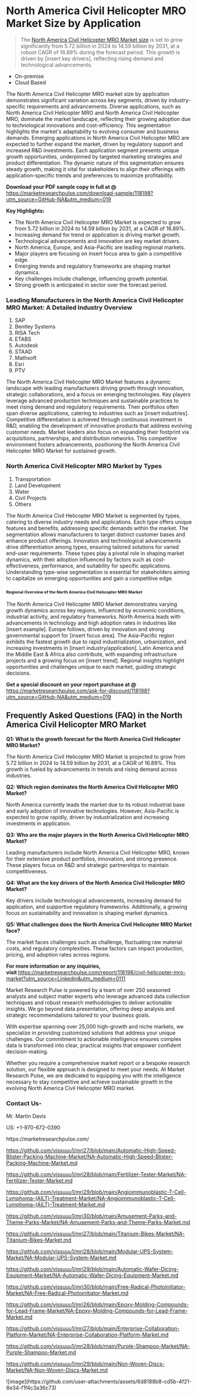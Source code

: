 <h1>North America Civil Helicopter MRO Market&nbsp;Size by Application</h1><blockquote><p>The <a href="https://marketresearchpulse.com/download-sample/118198?utm_source=GitHub-NA&amp;utm_medium=019">North America Civil Helicopter MRO Market size</a> is set to grow significantly from 5.72 billion in 2024 to 14.59 billion by 2031, at a robust CAGR of 16.89% during the forecast period. This growth is driven by [insert key drivers], reflecting rising demand and technological advancements.</p></blockquote><ul><li>On-premise <li> Cloud Based</li></ul><p>The North America Civil Helicopter MRO market size by application demonstrates significant variation across key segments, driven by industry-specific requirements and advancements. Diverse applications, such as North America Civil Helicopter MRO and North America Civil Helicopter MRO, dominate the market landscape, reflecting their growing adoption due to technological innovations and cost-efficiency. This segmentation highlights the market's adaptability to evolving consumer and business demands. Emerging applications in North America Civil Helicopter MRO are expected to further expand the market, driven by regulatory support and increased R&D investments. Each application segment presents unique growth opportunities, underpinned by targeted marketing strategies and product differentiation. The dynamic nature of this segmentation ensures steady growth, making it vital for stakeholders to align their offerings with application-specific trends and preferences to maximize profitability.</p><p><strong>Download your PDF sample copy in full at @ </strong><a href="https://marketresearchpulse.com/download-sample/118198?utm_source=GitHub-NA&amp;utm_medium=019">https://marketresearchpulse.com/download-sample/118198?utm_source=GitHub-NA&amp;utm_medium=019</a></p><p><strong>Key Highlights: </strong></p><ul><li>The North America Civil Helicopter MRO Market is expected to grow from 5.72 billion in 2024 to 14.59 billion by 2031, at a CAGR of 16.89%.</li><li>Increasing demand for trend or application is driving market growth.</li><li>Technological advancements and innovation are key market drivers.</li><li>North America, Europe, and Asia-Pacific are leading regional markets.</li><li>Major players are focusing on insert focus area to gain a competitive edge.</li><li>Emerging trends and regulatory frameworks are shaping market dynamics.</li><li>Key challenges include challenge, influencing growth potential.</li><li>Strong growth is anticipated in sector over the forecast period.</li></ul><h3>Leading Manufacturers in the North America Civil Helicopter MRO Market: A Detailed Industry Overview</h3><ol><li>SAP</li><li>Bentley Systems</li><li>RISA Tech</li><li>ETABS</li><li>Autodesk</li><li>STAAD</li><li>Mathsoft</li><li>Esri</li><li>PTV</li></ol><div class="flex max-w-full flex-col flex-grow"><div class="min-h-8 text-message flex w-full flex-col items-end gap-2 whitespace-normal break-words [.text-message+&amp;]:mt-5" dir="auto" data-message-author-role="assistant" data-message-id="fd8432e4-4910-450d-b182-61b7bfb0a01f" data-message-model-slug="gpt-4o"><div class="flex w-full flex-col gap-1 empty:hidden first:pt-[3px]"><div class="markdown prose w-full break-words dark:prose-invert light"><p>The North America Civil Helicopter MRO Market features a dynamic landscape with leading manufacturers driving growth through innovation, strategic collaborations, and a focus on emerging technologies. Key players leverage advanced production techniques and sustainable practices to meet rising demand and regulatory requirements. Their portfolios often span diverse applications, catering to industries such as [insert industries]. Competitive differentiation is achieved through continuous investment in R&amp;D, enabling the development of innovative products that address evolving customer needs. Market leaders also focus on expanding their footprint via acquisitions, partnerships, and distribution networks. This competitive environment fosters advancements, positioning the North America Civil Helicopter MRO Market for sustained growth.</p></div></div></div></div><h3>North America Civil Helicopter MRO Market by Types</h3><ol><li>Transportation <li> Land Development <li> Water <li> Civil Projects <li> Others</li></ol><div class="flex max-w-full flex-col flex-grow"><div class="min-h-8 text-message flex w-full flex-col items-end gap-2 whitespace-normal break-words [.text-message+&amp;]:mt-5" dir="auto" data-message-author-role="assistant" data-message-id="084470be-0bb7-4664-bddf-5156b4f41249" data-message-model-slug="gpt-4o-mini"><div class="flex w-full flex-col gap-1 empty:hidden first:pt-[3px]"><div class="markdown prose w-full break-words dark:prose-invert light"><p>The North America Civil Helicopter MRO Market is segmented by types, catering to diverse industry needs and applications. Each type offers unique features and benefits, addressing specific demands within the market. The segmentation allows manufacturers to target distinct customer bases and enhance product offerings. Innovation and technological advancements drive differentiation among types, ensuring tailored solutions for varied end-user requirements. These types play a pivotal role in shaping market dynamics, with their adoption influenced by factors such as cost-effectiveness, performance, and suitability for specific applications. Understanding type-wise segmentation is essential for stakeholders aiming to capitalize on emerging opportunities and gain a competitive edge.</p></div></div></div></div><h3><span style="font-size: 11px;">Regional Overview of the North America Civil Helicopter MRO Market</span></h3><div class="flex max-w-full flex-col flex-grow"><div class="min-h-8 text-message flex w-full flex-col items-end gap-2 whitespace-normal break-words [.text-message+&amp;]:mt-5" dir="auto" data-message-author-role="assistant" data-message-id="e9038762-ce64-4e30-91c9-9bd413514231" data-message-model-slug="gpt-4o-mini"><div class="flex w-full flex-col gap-1 empty:hidden first:pt-[3px]"><div class="markdown prose w-full break-words dark:prose-invert light"><p>The North America Civil Helicopter MRO Market demonstrates varying growth dynamics across key regions, influenced by economic conditions, industrial activity, and regulatory frameworks. North America leads with advancements in technology and high adoption rates in industries like [insert example]. Europe follows, driven by innovation and strong governmental support for [insert focus area]. The Asia-Pacific region exhibits the fastest growth due to rapid industrialization, urbanization, and increasing investments in [insert industry/application]. Latin America and the Middle East &amp; Africa also contribute, with expanding infrastructure projects and a growing focus on [insert trend]. Regional insights highlight opportunities and challenges unique to each market, guiding strategic decisions.</p></div></div></div></div><p><strong>Get a special discount on your report purchase at @ </strong><a href="https://marketresearchpulse.com/ask-for-discount/118198?utm_source=GitHub-NA&amp;utm_medium=019">https://marketresearchpulse.com/ask-for-discount/118198?utm_source=GitHub-NA&amp;utm_medium=019</a></p><h2>Frequently Asked Questions (FAQ) in the North America Civil Helicopter MRO Market</h2><p><strong>Q1: What is the growth forecast for the North America Civil Helicopter MRO Market?</strong></p><p>The North America Civil Helicopter MRO Market is projected to grow from 5.72 billion in 2024 to 14.59 billion by 2031, at a CAGR of 16.89%. This growth is fueled by advancements in trends and rising demand across industries.</p><p><strong>Q2: Which region dominates the North America Civil Helicopter MRO Market?</strong></p><p>North America currently leads the market due to its robust industrial base and early adoption of innovative technologies. However, Asia-Pacific is expected to grow rapidly, driven by industrialization and increasing investments in application.</p><p><strong>Q3: Who are the major players in the North America Civil Helicopter MRO Market?</strong></p><p>Leading manufacturers include North America Civil Helicopter MRO, known for their extensive product portfolios, innovation, and strong presence. These players focus on R&amp;D and strategic partnerships to maintain competitiveness.</p><p><strong>Q4: What are the key drivers of the North America Civil Helicopter MRO Market?</strong></p><p>Key drivers include technological advancements, increasing demand for application, and supportive regulatory frameworks. Additionally, a growing focus on sustainability and innovation is shaping market dynamics.</p><p><strong>Q5: What challenges does the North America Civil Helicopter MRO Market face?</strong></p><p>The market faces challenges such as challenge, fluctuating raw material costs, and regulatory complexities. These factors can impact production, pricing, and adoption rates across regions.</p><p><strong>For more information or any inquiries, visit&nbsp;</strong><a href="https://marketresearchpulse.com/report/118198/civil-helicopter-mro-market?utm_source=Linkedin&utm_medium=0111">https://marketresearchpulse.com/report/118198/civil-helicopter-mro-market?utm_source=Linkedin&utm_medium=0111</a></p><p>Market Research Pulse is powered by a team of over 250 seasoned analysts and subject matter experts who leverage advanced data collection techniques and robust research methodologies to deliver actionable insights. We go beyond data presentation, offering deep analysis and strategic recommendations tailored to your business goals.</p><p>With expertise spanning over 25,000 high-growth and niche markets, we specialize in providing customized solutions that address your unique challenges. Our commitment to actionable intelligence ensures complex data is transformed into clear, practical insights that empower confident decision-making.</p><p>Whether you require a comprehensive market report or a bespoke research solution, our flexible approach is designed to meet your needs. At Market Research Pulse, we are dedicated to equipping you with the intelligence necessary to stay competitive and achieve sustainable growth in the evolving North America Civil Helicopter MRO market.</p><h3><strong>Contact Us-</strong></h3><p>Mr. Martin Davis</p><p>US: +1-970-672-0390</p><p>https://marketresearchpulse.com/</p><p><a href="https://github.com/vissuuu1/mri27/blob/main/Automatic-High-Speed-Blister-Packing-Machine-Market/NA-Automatic-High-Speed-Blister-Packing-Machine-Market.md">https://github.com/vissuuu1/mri27/blob/main/Automatic-High-Speed-Blister-Packing-Machine-Market/NA-Automatic-High-Speed-Blister-Packing-Machine-Market.md</a></p><p><a href="https://github.com/vissuuu1/mri28/blob/main/Fertilizer-Tester-Market/NA-Fertilizer-Tester-Market.md">https://github.com/vissuuu1/mri28/blob/main/Fertilizer-Tester-Market/NA-Fertilizer-Tester-Market.md</a></p><p><a href="https://github.com/vissuuu1/mri29/blob/main/Angioimmunoblastic-T-Cell-Lymphoma-(AILT)-Treatment-Market/NA-Angioimmunoblastic-T-Cell-Lymphoma-(AILT)-Treatment-Market.md">https://github.com/vissuuu1/mri29/blob/main/Angioimmunoblastic-T-Cell-Lymphoma-(AILT)-Treatment-Market/NA-Angioimmunoblastic-T-Cell-Lymphoma-(AILT)-Treatment-Market.md</a></p><p><a href="https://github.com/vissuuu1/mri30/blob/main/Amusement-Parks-and-Theme-Parks-Market/NA-Amusement-Parks-and-Theme-Parks-Market.md">https://github.com/vissuuu1/mri30/blob/main/Amusement-Parks-and-Theme-Parks-Market/NA-Amusement-Parks-and-Theme-Parks-Market.md</a></p><p><a href="https://github.com/vissuuu1/mri27/blob/main/Titanium-Bikes-Market/NA-Titanium-Bikes-Market.md">https://github.com/vissuuu1/mri27/blob/main/Titanium-Bikes-Market/NA-Titanium-Bikes-Market.md</a></p><p><a href="https://github.com/vissuuu1/mri28/blob/main/Modular-UPS-System-Market/NA-Modular-UPS-System-Market.md">https://github.com/vissuuu1/mri28/blob/main/Modular-UPS-System-Market/NA-Modular-UPS-System-Market.md</a></p><p><a href="https://github.com/vissuuu1/mri29/blob/main/Automatic-Wafer-Dicing-Equipment-Market/NA-Automatic-Wafer-Dicing-Equipment-Market.md">https://github.com/vissuuu1/mri29/blob/main/Automatic-Wafer-Dicing-Equipment-Market/NA-Automatic-Wafer-Dicing-Equipment-Market.md</a></p><p><a href="https://github.com/vissuuu1/mri30/blob/main/Free-Radical-Photoinitiator-Market/NA-Free-Radical-Photoinitiator-Market.md">https://github.com/vissuuu1/mri30/blob/main/Free-Radical-Photoinitiator-Market/NA-Free-Radical-Photoinitiator-Market.md</a></p><p><a href="https://github.com/vissuuu1/mri26/blob/main/Epoxy-Molding-Compounds-for-Lead-Frame-Market/NA-Epoxy-Molding-Compounds-for-Lead-Frame-Market.md">https://github.com/vissuuu1/mri26/blob/main/Epoxy-Molding-Compounds-for-Lead-Frame-Market/NA-Epoxy-Molding-Compounds-for-Lead-Frame-Market.md</a></p><p><a href="https://github.com/vissuuu1/mri27/blob/main/Enterprise-Collaboration-Platform-Market/NA-Enterprise-Collaboration-Platform-Market.md">https://github.com/vissuuu1/mri27/blob/main/Enterprise-Collaboration-Platform-Market/NA-Enterprise-Collaboration-Platform-Market.md</a></p><p><a href="https://github.com/vissuuu1/mri28/blob/main/Purple-Shampoo-Market/NA-Purple-Shampoo-Market.md">https://github.com/vissuuu1/mri28/blob/main/Purple-Shampoo-Market/NA-Purple-Shampoo-Market.md</a></p><p><a href="https://github.com/vissuuu1/mri29/blob/main/Non-Woven-Discs-Market/NA-Non-Woven-Discs-Market.md">https://github.com/vissuuu1/mri29/blob/main/Non-Woven-Discs-Market/NA-Non-Woven-Discs-Market.md</a></p>
![image](https://github.com/user-attachments/assets/6d8188b8-cd5b-4f21-8e34-f1f4c3a36c73)
